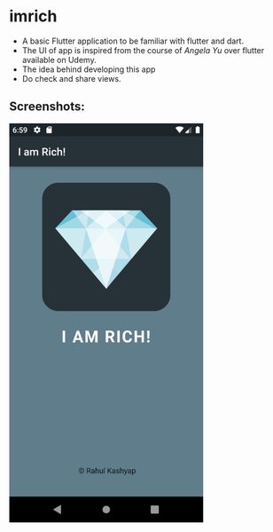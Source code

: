 # imrich

* A basic Flutter application to be familiar with flutter and dart.
* The UI of app is inspired from the course of *Angela Yu* over flutter available on Udemy.
* The idea behind developing this app 
* Do check and share views.

## Screenshots:

<img src="screenshots/Screenshot_1.png" width=350 alt="Screenshot 1 of the app">
